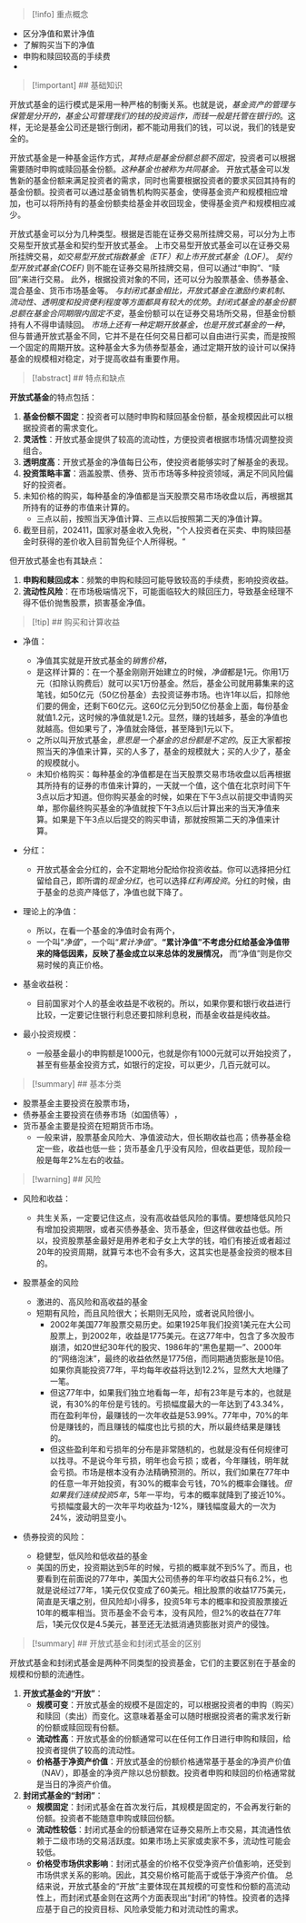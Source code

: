 
> [!info] 重点概念
> 

- 区分净值和累计净值
- 了解购买当下的净值
- 申购和赎回较高的手续费
- 


> [!important] ## 基础知识  

开放式基金的运行模式是采用一种严格的制衡关系。也就是说，*基金资产的管理与保管是分开的，基金公司管理我们的钱的投资运作，而钱一般是托管在银行的*。这样，无论是基金公司还是银行倒闭，都不能动用我们的钱，可以说，我们的钱是安全的。

开放式基金是一种基金运作方式，*其特点是基金份额总额不固定*，投资者可以根据需要随时申购或赎回基金份额。*这种基金也被称为共同基金。*
开放式基金可以发售新的基金份额来满足投资者的需求，同时也需要根据投资者的要求买回其持有的基金份额。投资者可以通过基金销售机构购买基金，使得基金资产和规模相应增加，也可以将所持有的基金份额卖给基金并收回现金，使得基金资产和规模相应减少。

开放式基金可以分为几种类型。根据是否能在证券交易所挂牌交易，可以分为上市交易型开放式基金和契约型开放式基金。
	上市交易型开放式基金可以在证券交易所挂牌交易，*如交易型开放式指数基金（ETF）和上市开放式基金（LOF）*。
	*契约型开放式基金(COEF)* 则不能在证券交易所挂牌交易，但可以通过“申购”、“赎回”来进行交易。
此外，根据投资对象的不同，还可以分为股票基金、债券基金、混合基金、货币市场基金等。
*与封闭式基金相比，开放式基金在激励约束机制、流动性、透明度和投资便利程度等方面都具有较大的优势*。*封闭式基金的基金份额总额在基金合同期限内固定不变*，基金份额可以在证券交易场所交易，但基金份额持有人不得申请赎回。
*市场上还有一种定期开放基金，也是开放式基金的一种*，但与普通开放式基金不同，它并不是在任何交易日都可以自由进行买卖，而是按照一个固定的周期开放。这种基金大多为债券型基金，通过定期开放的设计可以保持基金的规模相对稳定，对于提高收益有重要作用。



> [!abstract] ## 特点和缺点
> 

**开放式基金**的特点包括：

1. **基金份额不固定**：投资者可以随时申购和赎回基金份额，基金规模因此可以根据投资者的需求变化。
2. **灵活性**：开放式基金提供了较高的流动性，方便投资者根据市场情况调整投资组合。
3. **透明度高**：开放式基金的净值每日公布，使投资者能够实时了解基金的表现。
4. **投资策略丰富**：涵盖股票、债券、货币市场等多种投资领域，满足不同风险偏好的投资者。
5. 未知价格的购买，每种基金的净值都是当天股票交易市场收盘以后，再根据其所持有的证券的市值来计算的。
	- 三点以前，按照当天净值计算、三点以后按照第二天的净值计算。
6. 截至目前，202411，国家对基金收入免税，"个人投资者在买卖、申购赎回基金时获得的差价收入目前暂免征个人所得税。“

但开放式基金也有其缺点：

1. **申购和赎回成本**：频繁的申购和赎回可能导致较高的手续费，影响投资收益。
2. **流动性风险**：在市场极端情况下，可能面临较大的赎回压力，导致基金经理不得不低价抛售股票，损害基金净值。


> [!tip] ## 购买和计算收益

- 净值：
	- 净值其实就是开放式基金的*销售价格*，
	- 是这样计算的：在一个基金刚刚开始建立的时候，*净值*都是1元。你用1万元（扣除认购费后）就可以买1万份基金。然后，基金公司就用募集来的这笔钱，如50亿元（50亿份基金）去投资证券市场。也许1年以后，扣除他们要的佣金，还剩下60亿元。这60亿元分到50亿份基金上面，每份基金就值1.2元，这时候的净值就是1.2元。显然，赚的钱越多，基金的净值也就越高。但如果亏了，净值就会降低，甚至降到1元以下。
	- 之所以叫开放式基金，*意思是一个基金的总份额是不定的*。反正大家都按照当天的净值来计算，买的人多了，基金的规模就大；买的人少了，基金的规模就小。
	- 未知价格购买：每种基金的净值都是在当天股票交易市场收盘以后再根据其所持有的证券的市值来计算的，一天就一个值，这个值在北京时间下午3点以后才知道。但你购买基金的时候，如果在下午3点以前提交申请购买单，那你最终购买基金的净值就按下午3点以后计算出来的当天净值来算。如果是下午3点以后提交的购买申请，那就按照第二天的净值来计算。

- 分红：
	- 开放式基金会分红的，会不定期地分配给你投资收益。你可以选择把分红留给自己，即所谓的*现金分红*，也可以选择*红利再投资*。分红的时候，由于基金的总资产降低了，净值也就下降了。
- 理论上的净值：
	- 所以，在看一个基金的净值时会有两个，
	- 一个叫“*净值*”​，一个叫“*累计净值*”​。 **​“累计净值”不考虑分红给基金净值带来的降低因素，反映了基金成立以来总体的发展情况，** 而“净值”则是你交易时候的真正价格。
- 基金收益税：
	- 目前国家对个人的基金收益是不收税的。所以，如果你要和银行收益进行比较，一定要记住银行利息还要扣除利息税，而基金收益是纯收益。
- 最小投资规模：
	- 一般基金最小的申购额是1000元，也就是你有1000元就可以开始投资了，甚至有些基金投资方式，如银行的定投，可以更少，几百元就可以。

> [!summary] ## 基本分类

- 股票基金主要投资在股票市场，
- 债券基金主要投资在债券市场（如国债等）​，
- 货币基金主要是投资在短期货币市场。
	- 一般来讲，股票基金风险大、净值波动大，但长期收益也高；债券基金稳定一些，收益也低一些；货币基金几乎没有风险，但收益更低，现阶段一般是每年2%左右的收益。


> [!warning] ## 风险
- 风险和收益：
	- 共生关系，一定要记住这点，没有高收益低风险的事情。要想降低风险只有增加投资期限，或者买债券基金、货币基金，但这样做收益也低。所以，投资股票基金最好是用养老和子女上大学的钱，咱们有接近或者超过20年的投资周期，就算亏本也不会有多大，这其实也是基金投资的根本目的。
- 股票基金的风险
	- 激进的、高风险和高收益的基金
	- 短期有风险，而且风险很大；长期则无风险，或者说风险很小。
		- 2002年美国77年股票交易历史。如果1925年我们投资1美元在大公司股票上，到2002年，收益是1775美元。在这77年中，包含了多次股市崩溃，如20世纪30年代的股灾、1986年的“黑色星期一”​、2000年的“网络泡沫”​，最终的收益依然是1775倍，而同期通货膨胀是10倍。如果你真能投资77年，平均每年收益将达到12.2%，显然大大地赚了一笔。
		- 但这77年中，如果我们独立地看每一年，却有23年是亏本的，也就是说，有30%的年份是亏钱的。亏损幅度最大的一年达到了43.34%，而在盈利年份，最赚钱的一次年收益是53.99%。77年中，70%的年份是赚钱的，而且赚钱的幅度也比亏损的大，所以最终结果是赚钱的。
		- 但这些盈利年和亏损年的分布是非常随机的，也就是没有任何规律可以找寻。不是说今年亏损，明年也会亏损；或者，今年赚钱，明年就会亏损。市场是根本没有办法精确预测的。所以，我们如果在77年中的任意一年开始投资，有30%的概率会亏钱，70%的概率会赚钱。*但如果我们连续投资5年*，5年一平均，亏本的概率就降到了接近10%。亏损幅度最大的一次年平均收益为-12%，赚钱幅度最大的一次为24%，波动明显变小。

- 债券投资的风险：
	- 稳健型，低风险和低收益的基金
	- 美国的历史，投资期达到5年的时候，亏损的概率就不到5%了。而且，也要看到在前面说的77年中，美国大公司债券的年平均收益只有6.2%，也就是说经过77年，1美元仅仅变成了60美元。相比股票的收益1775美元，简直是天壤之别，但风险却小得多，投资5年亏本的概率和投资股票接近10年的概率相当。货币基金不会亏本，没有风险，但2%的收益在77年后，1美元仅仅是4.5美元，甚至还无法抵消通货膨胀对资产的侵蚀。


> [!summary] ## 开放式基金和封闭式基金的区别
> 

开放式基金和封闭式基金是两种不同类型的投资基金，它们的主要区别在于基金的规模和份额的流通性。
1. **开放式基金的“开放”**：
   - **规模可变**：开放式基金的规模不是固定的，可以根据投资者的申购（购买）和赎回（卖出）而变化。这意味着基金可以随时根据投资者的需求发行新的份额或赎回现有份额。
   - **流动性高**：开放式基金的份额通常可以在任何工作日进行申购和赎回，给投资者提供了较高的流动性。
   - **价格基于净资产价值**：开放式基金的份额价格通常基于基金的净资产价值（NAV），即基金的净资产除以总份额数。投资者申购和赎回的价格通常就是当日的净资产价值。
2. **封闭式基金的“封闭”**：
   - **规模固定**：封闭式基金在首次发行后，其规模是固定的，不会再发行新的份额。投资者不能随意申购或赎回份额。
   - **流动性较低**：封闭式基金的份额通常在证券交易所上市交易，其流通性依赖于二级市场的交易活跃度。如果市场上买家或卖家不多，流动性可能会较低。
   - **价格受市场供求影响**：封闭式基金的价格不仅受净资产价值影响，还受到市场供求关系的影响。因此，其交易价格可能高于或低于净资产价值。
总结来说，开放式基金的“开放”主要体现在其规模的可变性和份额的高流动性上，而封闭式基金则在这两个方面表现出“封闭”的特性。投资者的选择应基于自己的投资目标、风险承受能力和对流动性的需求。
